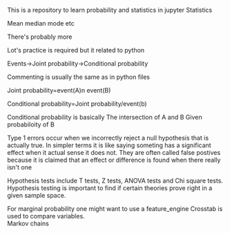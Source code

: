 This is a repository to learn probability and statistics in jupyter
Statistics 

Mean median mode etc

There's probably more

Lot's practice is required but it related to python <br>

Events->Joint probability->Conditional probability

Commenting is usually the same as in python files 

Joint probability=event(A)n event(B)

Conditional probability=Joint probability/event(b)

Conditional probability is basically The intersection of A and B Given probabiloity of B

Type 1 errors occur when we incorrectly reject a null hypothesis that is actually true. In simpler terms it is like saying someting has a significant effect when it actual sense it does not. They are often called false postives because it is claimed that an effect or difference is found when there really isn't one

Hypothesis tests include T tests, Z tests, ANOVA tests  and  Chi square tests.<br>
Hypothesis testing is important to find if certain theories prove right in a given sample space.<br>


For marginal probability one might want to use a feature_engine
Crosstab is used to compare variables.<br>
Markov chains

